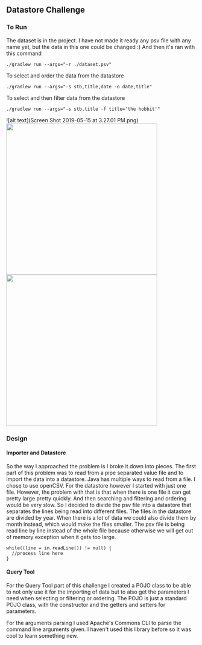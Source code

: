 ## Datastore Challenge 

### To Run
The dataset is in the project. I have not made it ready any psv file with any name yet, but the data in this one could be changed :) And then it's ran with this command
 
    ./gradlew run --args="-r ./dataset.psv"

To select and order the data from the datastore

    ./gradlew run --args="-s stb,title,date -o date,title"

To select and then filter data from the datastore

    ./gradlew run --args="-s stb,title -f title='the hobbit'"
    
    
  
![alt text](Screen Shot 2019-05-15 at 3.27.01 PM.png)  
<img src="/Screen Shot 2019-05-15 at 3.27.01 PM.png" width="400" />
<img src="/Screen Shot 2019-05-15 at 3.29.28 PM.png" width="400" />
 
      
### Design 

#### Importer and Datastore
So the way I approached the problem is I broke it down into pieces. 
The first part of this problem was to read from a pipe separated value file and to import the data into a datastore. Java has multiple ways to read from a file. I chose to use openCSV. 
For the datastore however I started with just one file. However, the problem with that is that when there is one file it can get pretty large pretty quickly. And then searching and filtering and ordering would be very slow. So I decided to divide the psv file into a datastore that separates the lines being read into different files. The files in the datastore are divided by year. When there is a lot of data we could also divide them by month instead, which would make the files smaller. 
The psv file is being read line by line instead of the whole file because otherwise we will get out of memory exception when it gets too large.
   
    while((line = in.readLine()) != null) {
      //process line here
    }

#### Query Tool
For the Query Tool part of this challenge I created a POJO class to be able to not only use it for the importing of data but to also get the parameters I need when selecting or filtering or ordering. The POJO is just a standard POJO class, with the constructor and the getters and setters for parameters.

For the arguments parsing I used Apache's Commons CLI to parse the command line arguments given. I haven't used this library before so it was cool to learn something new. 

